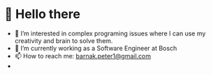 # 👋 Hello there
- 👀 I’m interested in complex programing issues where I can use my creativity and brain to solve them.
- 🌱 I’m currently working as a Software Engineer at Bosch
- 📫 How to reach me: barnak.peter1@gmail.com
- 
<!---
PTR11/PTR11 is a ✨ special ✨ repository because its `README.md` (this file) appears on your GitHub profile.
You can click the Preview link to take a look at your changes.
--->
